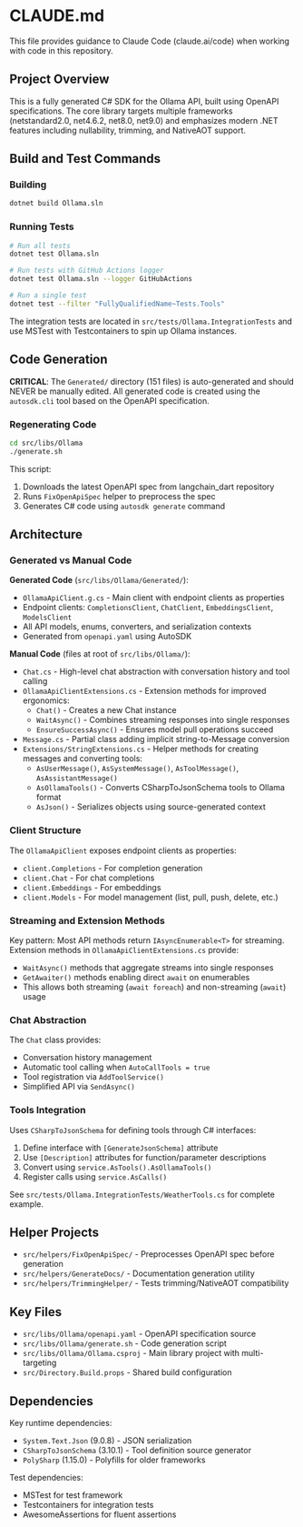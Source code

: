 # CLAUDE.md

This file provides guidance to Claude Code (claude.ai/code) when working with code in this repository.

## Project Overview

This is a fully generated C# SDK for the Ollama API, built using OpenAPI specifications. The core library targets multiple frameworks (netstandard2.0, net4.6.2, net8.0, net9.0) and emphasizes modern .NET features including nullability, trimming, and NativeAOT support.

## Build and Test Commands

### Building
```bash
dotnet build Ollama.sln
```

### Running Tests
```bash
# Run all tests
dotnet test Ollama.sln

# Run tests with GitHub Actions logger
dotnet test Ollama.sln --logger GitHubActions

# Run a single test
dotnet test --filter "FullyQualifiedName~Tests.Tools"
```

The integration tests are located in `src/tests/Ollama.IntegrationTests` and use MSTest with Testcontainers to spin up Ollama instances.

## Code Generation

**CRITICAL**: The `Generated/` directory (151 files) is auto-generated and should NEVER be manually edited. All generated code is created using the `autosdk.cli` tool based on the OpenAPI specification.

### Regenerating Code
```bash
cd src/libs/Ollama
./generate.sh
```

This script:
1. Downloads the latest OpenAPI spec from langchain_dart repository
2. Runs `FixOpenApiSpec` helper to preprocess the spec
3. Generates C# code using `autosdk generate` command

## Architecture

### Generated vs Manual Code

**Generated Code** (`src/libs/Ollama/Generated/`):
- `OllamaApiClient.g.cs` - Main client with endpoint clients as properties
- Endpoint clients: `CompletionsClient`, `ChatClient`, `EmbeddingsClient`, `ModelsClient`
- All API models, enums, converters, and serialization contexts
- Generated from `openapi.yaml` using AutoSDK

**Manual Code** (files at root of `src/libs/Ollama/`):
- `Chat.cs` - High-level chat abstraction with conversation history and tool calling
- `OllamaApiClientExtensions.cs` - Extension methods for improved ergonomics:
  - `Chat()` - Creates a new Chat instance
  - `WaitAsync()` - Combines streaming responses into single responses
  - `EnsureSuccessAsync()` - Ensures model pull operations succeed
- `Message.cs` - Partial class adding implicit string-to-Message conversion
- `Extensions/StringExtensions.cs` - Helper methods for creating messages and converting tools:
  - `AsUserMessage()`, `AsSystemMessage()`, `AsToolMessage()`, `AsAssistantMessage()`
  - `AsOllamaTools()` - Converts CSharpToJsonSchema tools to Ollama format
  - `AsJson()` - Serializes objects using source-generated context

### Client Structure

The `OllamaApiClient` exposes endpoint clients as properties:
- `client.Completions` - For completion generation
- `client.Chat` - For chat completions
- `client.Embeddings` - For embeddings
- `client.Models` - For model management (list, pull, push, delete, etc.)

### Streaming and Extension Methods

Key pattern: Most API methods return `IAsyncEnumerable<T>` for streaming. Extension methods in `OllamaApiClientExtensions.cs` provide:
- `WaitAsync()` methods that aggregate streams into single responses
- `GetAwaiter()` methods enabling direct `await` on enumerables
- This allows both streaming (`await foreach`) and non-streaming (`await`) usage

### Chat Abstraction

The `Chat` class provides:
- Conversation history management
- Automatic tool calling when `AutoCallTools = true`
- Tool registration via `AddToolService()`
- Simplified API via `SendAsync()`

### Tools Integration

Uses `CSharpToJsonSchema` for defining tools through C# interfaces:
1. Define interface with `[GenerateJsonSchema]` attribute
2. Use `[Description]` attributes for function/parameter descriptions
3. Convert using `service.AsTools().AsOllamaTools()`
4. Register calls using `service.AsCalls()`

See `src/tests/Ollama.IntegrationTests/WeatherTools.cs` for complete example.

## Helper Projects

- `src/helpers/FixOpenApiSpec/` - Preprocesses OpenAPI spec before generation
- `src/helpers/GenerateDocs/` - Documentation generation utility
- `src/helpers/TrimmingHelper/` - Tests trimming/NativeAOT compatibility

## Key Files

- `src/libs/Ollama/openapi.yaml` - OpenAPI specification source
- `src/libs/Ollama/generate.sh` - Code generation script
- `src/libs/Ollama/Ollama.csproj` - Main library project with multi-targeting
- `src/Directory.Build.props` - Shared build configuration

## Dependencies

Key runtime dependencies:
- `System.Text.Json` (9.0.8) - JSON serialization
- `CSharpToJsonSchema` (3.10.1) - Tool definition source generator
- `PolySharp` (1.15.0) - Polyfills for older frameworks

Test dependencies:
- MSTest for test framework
- Testcontainers for integration tests
- AwesomeAssertions for fluent assertions
